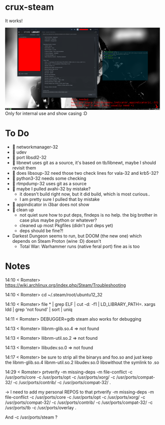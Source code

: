 # crux-steam

It works!

![screenshot](steam-native.png)
Only for internal use and show casing :D

# To Do

*  networkmanager-32
*  udev
*  port libsdl2-32
*  libnewt uses git as a source, it's based on tb/libnewt, maybe I should revisit them
*  does libsoup-32 need those two check lines for vala-32 and krb5-32?
*  python3-32 needs some checking
*  rtmpdump-32 uses git as a source
*  maybe I pulled avahi-32 by mistake?
  * it doesn't build right now, but it did build, which is most curious..
  * I am pretty sure I pulled that by mistake
*  appindicator in i3bar does not show
*  clean up
  * not quiet sure how to put deps, findeps is no help. the big brother in case plus maybe python or whatever?
  * cleaned up most Pkgfiles (didn't put deps yet)
  * deps should be fine?!
* Darkest Dungeon seems to run, but DOOM (the new one) which depends on Steam Proton (wine :D) doesn't
  * Total War: Warhammer runs (native feral port) fine as is too

# Notes

14:10 < Romster> https://wiki.archlinux.org/index.php/Steam/Troubleshooting

14:10 < Romster> cd ~/.steam/root/ubuntu12_32

14:10 < Romster> file * | grep ELF | cut -d: -f1 | LD_LIBRARY_PATH=. xargs ldd | grep 'not found' | sort | uniq

14:11 < Romster> DEBUGGER=gdb steam also works for debugging

14:13 < Romster> Ilibnm-glib.so.4 => not found

14:13 < Romster> Ilibnm-util.so.2 => not found

14:13 < Romster> Ilibudev.so.0 => not found

14:17 < Romster> be sure to strip all the binarys and foo.so and just keep the libnm-glib.so.4 libnm-util.so.2 libudev.so.0 libswithout the symlink to .so

14:29 < Romster> prtverify -m missing-deps -m file-conflict -c /usr/ports/core -c /usr/ports/opt -c /usr/ports/xorg/ -c /usr/ports/compat-32/ -c /usr/ports/contrib/ -c /usr/ports/compat-32/ .

-> I need to add my personal REPOS to that
prtverify -m missing-deps -m file-conflict -c /usr/ports/core -c /usr/ports/opt -c /usr/ports/xorg/ -c /usr/ports/compat-32/ -c /usr/ports/contrib/ -c /usr/ports/compat-32/ -c /usr/ports/tb -c /usr/ports/overlay .

And -c /usr/ports/steam ?
